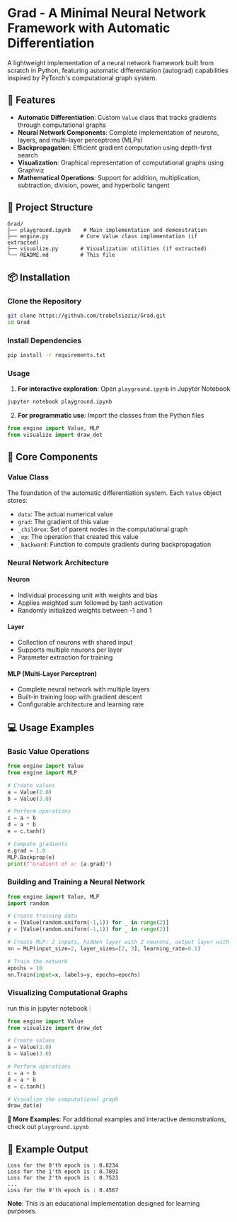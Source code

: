 # Grad - A Minimal Neural Network Framework with Automatic Differentiation

A lightweight implementation of a neural network framework built from scratch in Python, featuring automatic differentiation (autograd) capabilities inspired by PyTorch's computational graph system.

## 🚀 Features

- **Automatic Differentiation**: Custom `Value` class that tracks gradients through computational graphs
- **Neural Network Components**: Complete implementation of neurons, layers, and multi-layer perceptrons (MLPs)
- **Backpropagation**: Efficient gradient computation using depth-first search
- **Visualization**: Graphical representation of computational graphs using Graphviz
- **Mathematical Operations**: Support for addition, multiplication, subtraction, division, power, and hyperbolic tangent

## 📁 Project Structure

```
Grad/
├── playground.ipynb    # Main implementation and demonstration
├── engine.py          # Core Value class implementation (if extracted)
├── visualize.py       # Visualization utilities (if extracted)
└── README.md          # This file
```


## 📦 Installation

### Clone the Repository
```bash
git clone https://github.com/trabelsiaziz/Grad.git
cd Grad
```

### Install Dependencies
```bash
pip install -r requirements.txt
```

### Usage
1. **For interactive exploration**: Open `playground.ipynb` in Jupyter Notebook
```bash
jupyter notebook playground.ipynb
```

2. **For programmatic use**: Import the classes from the Python files
```python
from engine import Value, MLP
from visualize import draw_dot
```

## 🧠 Core Components

### Value Class

The foundation of the automatic differentiation system. Each `Value` object stores:

- `data`: The actual numerical value
- `grad`: The gradient of this value
- `_children`: Set of parent nodes in the computational graph
- `_op`: The operation that created this value
- `_backward`: Function to compute gradients during backpropagation

### Neural Network Architecture

#### Neuron

- Individual processing unit with weights and bias
- Applies weighted sum followed by tanh activation
- Randomly initialized weights between -1 and 1

#### Layer

- Collection of neurons with shared input
- Supports multiple neurons per layer
- Parameter extraction for training

#### MLP (Multi-Layer Perceptron)

- Complete neural network with multiple layers
- Built-in training loop with gradient descent
- Configurable architecture and learning rate

## 💻 Usage Examples

### Basic Value Operations

```python
from engine import Value
from engine import MLP

# Create values
a = Value(2.0)
b = Value(3.0)

# Perform operations
c = a + b
d = a * b
e = c.tanh()

# Compute gradients
e.grad = 1.0
MLP.Backprop(e)
print(f"Gradient of a: {a.grad}")
```

### Building and Training a Neural Network

```python
from engine import Value, MLP
import random

# Create training data
x = [Value(random.uniform(-1,1)) for _ in range(2)]
y = [Value(random.uniform(-1,1)) for _ in range(2)]

# Create MLP: 2 inputs, hidden layer with 2 neurons, output layer with 3 neurons
nn = MLP(input_size=2, layer_sizes=[2, 3], learning_rate=0.1)

# Train the network
epochs = 10
nn.Train(input=x, labels=y, epochs=epochs)
```

### Visualizing Computational Graphs
run this in jupyter notebook :

```python
from engine import Value
from visualize import draw_dot

# Create values
a = Value(2.0)
b = Value(3.0)

# Perform operations
c = a + b
d = a * b
e = c.tanh()

# Visualize the computational graph
draw_dot(e)
```

**📓 More Examples**: For additional examples and interactive demonstrations, check out `playground.ipynb` 

## 🎯 Example Output

```
Loss for the 0'th epoch is : 0.8234
Loss for the 1'th epoch is : 0.7891
Loss for the 2'th epoch is : 0.7523
...
Loss for the 9'th epoch is : 0.4567
```



**Note**: This is an educational implementation designed for learning purposes. 
